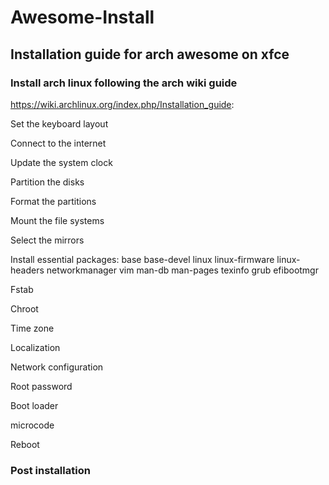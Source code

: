 # Awesome-Install
## Installation guide for arch awesome on xfce


### Install arch linux following the arch wiki guide
https://wiki.archlinux.org/index.php/Installation_guide:

Set the keyboard layout

Connect to the internet

Update the system clock

Partition the disks

Format the partitions

Mount the file systems

Select the mirrors

Install essential packages: base base-devel linux linux-firmware linux-headers networkmanager vim man-db man-pages texinfo grub efibootmgr

Fstab

Chroot

Time zone

Localization

Network configuration

Root password

Boot loader

microcode

Reboot

### Post installation
